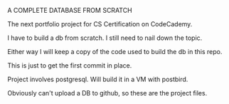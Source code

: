 A COMPLETE DATABASE FROM SCRATCH

The next portfolio project for CS Certification on CodeCademy.

I have to build a db from scratch. I still need to nail down the topic.

Either way I will keep a copy of the code used to build the db in this repo.

This is just to get the first commit in place.

Project involves postgresql. Will build it in a VM with postbird.

Obviously can't upload a DB to github, so these are the project files. 
